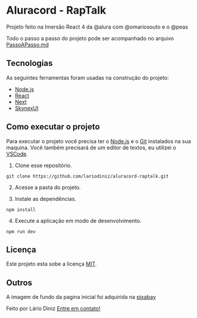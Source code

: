 # Aluracord - RapTalk

Projeto feito na Imersão React 4 da @alura com @omariosouto e o @peas

Todo o passo a passo do projeto pode ser acompanhado no arquivo [PassoAPasso.md](/PassoAPasso.md)

## Tecnologias

As seguintes ferramentas foram usadas na construção do projeto:

- [Node.js](https://nodejs.dev)
- [React](https://pt-br.reactjs.org)
- [Next](https://nextjs.org)
- [SkynexUI](https://skynexui.dev)

## Como executar o projeto

Para executar o projeto você precisa ter o [Node.js](https://nodejs.dev) e o [Git](https://git-scm.com) instalados na sua maquina. Você também precisará de um editor de textos, eu utilizei o [VSCode](https://code.visualstudio.com).

1. Clone esse repositório.

```
git clone https://github.com/lariodiniz/aluracord-raptalk.git
```

2. Acesse a pasta do projeto.

3. Instale as dependências.

```
npm install
```

4. Execute a aplicação em modo de desenvolvimento.

```
npm run dev
```

## Licença

Este projeto esta sobe a licença [MIT](/LICENSE).

## Outros

A imagem de fundo da pagina inicial foi adquirida na [pixabay](https://pixabay.com)

Feito por Lário Diniz [Entre em contato!](https://www.linkedin.com/in/lariodiniz/)
